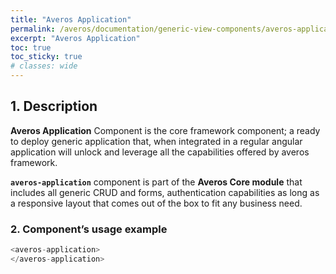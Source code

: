```yaml
---
title: "Averos Application"
permalink: /averos/documentation/generic-view-components/averos-application/
excerpt: "Averos Application"
toc: true
toc_sticky: true
# classes: wide
---
```


## 1. Description

**Averos Application** Component is the core framework component; a ready to deploy generic application that, when integrated in a regular angular application will unlock and leverage all the capabilities offered by averos framework. <br/>

**`averos-application`** component is part of the **Averos Core module** that includes all generic CRUD and forms, authentication capabilities as long as a responsive layout that comes out of the box to fit any business need.<br/>


### 2. Component’s usage example

```typescript
<averos-application>
</averos-application>
```